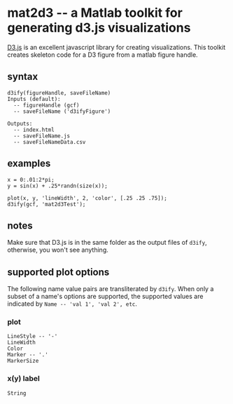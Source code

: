 mat2d3 -- a Matlab toolkit for generating d3.js visualizations
==============================================================
[D3.js](http://d3js.org/ "D3") is an excellent javascript library for creating visualizations.  This toolkit creates skeleton code for a D3 figure from a matlab figure handle.

syntax
------
	d3ify(figureHandle, saveFileName)
	Inputs (default):
	  -- figureHandle (gcf)
	  -- saveFileName ('d3ifyFigure')
	
	Outputs:
	  -- index.html 
	  -- saveFileName.js
	  -- saveFileNameData.csv


examples
--------
	x = 0:.01:2*pi;
	y = sin(x) + .25*randn(size(x));

	plot(x, y, 'lineWidth', 2, 'color', [.25 .25 .75]);
	d3ify(gcf, 'mat2d3Test');

notes
-----
Make sure that D3.js is in the same folder as the output files of `d3ify`, otherwise, you won't see anything.

supported plot options
----------------------
The following name value pairs are transliterated by `d3ify`. When only a subset of a name's options are supported, the supported values are indicated by `Name -- 'val 1', 'val 2', etc`.
### plot ###
	LineStyle -- '-'
	LineWidth
	Color
	Marker -- '.'
	MarkerSize
### x(y) label ###
	String



